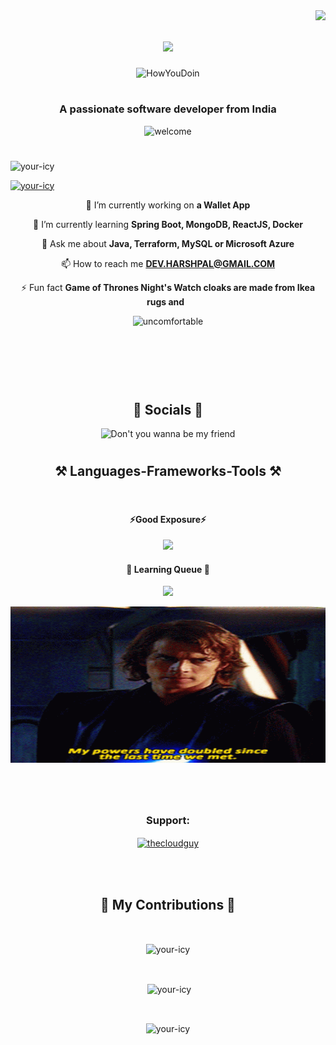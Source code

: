 <img align="right" src="https://visitor-badge.laobi.icu/badge?page_id=your-icy" />

<h1 align="center">
    <img src="https://readme-typing-svg.herokuapp.com/?font=Righteous&size=35&center=true&vCenter=true&width=500&height=70&duration=4000&lines=Hi+There!+👋;+I'm+Harsh+Pal!;" />
</h1>

<p align="center"> <img
        src="https://github.com/CloudDev-Harsh/your-icy/blob/a04208ca69253d4c4d2de238e15156c3be880e72/Github/how-you-doin-how-are-you-doing.gif"
        width="700" height="300" alt="HowYouDoin" /> </p>
<h1 align="center"></h1>
<!-- name highlight ending -->
<h3 align="center">A passionate software developer from India </h3>

<p align="center"> <img
        src="https://github.com/CloudDev-Harsh/your-icy/blob/a04208ca69253d4c4d2de238e15156c3be880e72/Github/welcome-to-my-life-the-big-bang-theory.gif"
        width="700" height="300" alt="welcome" /> </p>

        
<h1 align="center"></h1>
<p align="left"> <img
        src="https://komarev.com/ghpvc/?username=your-icy&label=Profile%20views&color=0e75b6&style=flat"
        alt="your-icy" /> </p>

<p align="left"> <a href="https://github.com/ryo-ma/github-profile-trophy"><img
            src="https://github-profile-trophy.vercel.app/?username=your-icy" alt="your-icy" /></a> </p>

<div align="center">
 
 🔭 I’m currently working on **a Wallet App**
 
 🌱 I’m currently learning **Spring Boot, MongoDB, ReactJS, Docker**

💬 Ask me about **Java, Terraform, MySQL or Microsoft Azure**

📫 How to reach me **DEV.HARSHPAL@GMAIL.COM**


⚡ Fun fact **Game of Thrones Night's Watch cloaks are made from Ikea rugs and**
&nbsp;<p align="center"> <img
        src="https://github.com/CloudDev-Harsh/your-icy/blob/a5b24ce85f241a50f925f42e043873166c0e3bcc/Github/jokes-uncomfortable.gif"
        width="300" height="200" alt="uncomfortable" /> </p>

 </div>

  <!-- - 🤝 I’m looking for help with [any](https) -->

<!-- - 👨‍💻 All of my projects are available at [http](http) -->

<!-- - 📝 I regularly write articles on [http](http) --> 

<!-- - 📄 Know about my experiences [http](http) -->



<br><br>
<br><br>
<h1 align="center"></h1>
<h2 align="center">🤝 Socials 🤝</h2>
<div align="center">


    
</div>

<p align="center"> <img
        src="https://github.com/CloudDev-Harsh/your-icy/blob/21583e2dbdaf31fe2de930dffb2a96e20ada5d0e/Github/ponste11.gif"
        width="820" height="300" alt="Don't you wanna be my friend" /> </p>
<h1 align="center"></h1>
<h2 align="center">⚒️ Languages-Frameworks-Tools ⚒️</h2>
<br/>
<h4 align="center">⚡Good Exposure⚡</h4>
<div align="center">
<img src="https://skillicons.dev/icons?i=java,azure,mysql,mongodb,bootstrap,docker,spring,terraform,kafka,html,css,vscode,github,idea,git,js,postgres,redis&perline=9" />
<h4 align="center">🔭 Learning Queue 🔭</h4>
    
<img src="https://skillicons.dev/icons?i=kubernetes,typescript,nodejs,express,tailwind,materialui,react,redux,mui,python,gcp,dynamodb,graphql,figma,django,nextjs,solidity,go&perline=9" /><br>
</div>
      
<p align="center"> 
    
 <img src="https://github.com/CloudDev-Harsh/CloudDev-Harsh/blob/a5b24ce85f241a50f925f42e043873166c0e3bcc/Github/power-star-wars.gif"
        width="820" height="250" alt="HowYouDoin" /> </p>
    <h1 align="center"></h1>
    <br>
    <div align="center">
    <h3 align="center">Support:</h3>
    <p><a href="https://www.buymeacoffee.com/thecloudguy"> <img align="center"
                src="https://cdn.buymeacoffee.com/buttons/v2/default-yellow.png" height="50" width="210"
                alt="thecloudguy" /></a></p><br><br>
  <h2>🐍 My Contributions 🐍</h2>
  <br>
<!--   <img alt="snake eating my contributions" src="https://raw.githubusercontent.com/your-icy/your-icy/output/github-contribution-grid-snake.svg" /> -->
    <p><img align="center" src="https://github-readme-stats.vercel.app/api/top-langs?username=your-icy&show_icons=true&locale=en&layout=compact" alt="your-icy"/></p>
    <br>
<p>&nbsp;<img align="center" src="https://github-readme-stats.vercel.app/api?username=your-icy&show_icons=true&locale=en" alt="your-icy" /></p>
<br>
<p align="center"><img align="center" src="https://github-readme-streak-stats.herokuapp.com/?user=your-icy&" alt="your-icy" /></p>
</div>

